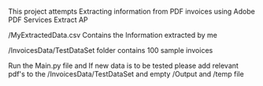 This project attempts Extracting information from PDF invoices using Adobe PDF Services Extract AP

/MyExtractedData.csv Contains the Information extracted by me

/InvoicesData/TestDataSet folder contains 100 sample invoices 

Run the Main.py file and If new data is to be tested please add relevant pdf's to the /InvoicesData/TestDataSet
and empty /Output and /temp file
